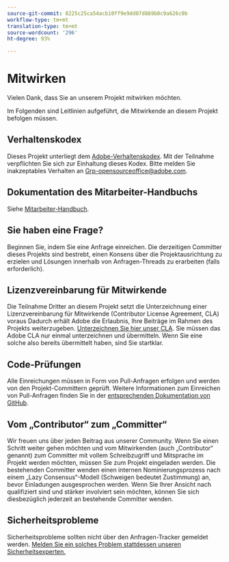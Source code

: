 ```yaml
---
source-git-commit: 8225c25ca54acb10ff9e9dd07d869b0c9a626c0b
workflow-type: tm+mt
translation-type: tm+mt
source-wordcount: '296'
ht-degree: 93%

---
```

# Mitwirken

Vielen Dank, dass Sie an unserem Projekt mitwirken möchten.

Im Folgenden sind Leitlinien aufgeführt, die Mitwirkende an diesem Projekt befolgen müssen.

## Verhaltenskodex

Dieses Projekt unterliegt dem [Adobe-Verhaltenskodex](code-of-conduct.md). Mit der Teilnahme verpflichten Sie sich zur Einhaltung dieses Kodex. Bitte melden Sie inakzeptables Verhalten an [Grp-opensourceoffice@adobe.com](mailto:Grp-opensourceoffice@adobe.com).

## Dokumentation des Mitarbeiter-Handbuchs

Siehe [Mitarbeiter-Handbuch](https://docs.adobe.com/content/help/en/contributor/contributor-guide/introduction.html).

## Sie haben eine Frage?

Beginnen Sie, indem Sie eine Anfrage einreichen. Die derzeitigen Committer dieses Projekts sind bestrebt, einen Konsens über die Projektausrichtung zu erzielen und Lösungen innerhalb von Anfragen-Threads zu erarbeiten (falls erforderlich).

## Lizenzvereinbarung für Mitwirkende

Die Teilnahme Dritter an diesem Projekt setzt die Unterzeichnung einer Lizenzvereinbarung für Mitwirkende (Contributor License Agreement, CLA) voraus Dadurch erhält Adobe die Erlaubnis, Ihre Beiträge im Rahmen des Projekts weiterzugeben. [Unterzeichnen Sie hier unser CLA](http://opensource.adobe.com/cla.html). Sie müssen das Adobe CLA nur einmal unterzeichnen und übermitteln. Wenn Sie eine solche also bereits übermittelt haben, sind Sie startklar.

## Code-Prüfungen

Alle Einreichungen müssen in Form von Pull-Anfragen erfolgen und werden von den Projekt-Committern geprüft. Weitere Informationen zum Einreichen von Pull-Anfragen finden Sie in der [entsprechenden Dokumentation von GitHub](https://help.github.com/articles/about-pull-requests/).

<!--
Lastly, please follow the [pull request template](PULL_REQUEST_TEMPLATE.md) when
submitting a pull request!
-->

## Vom „Contributor“ zum „Committer“

Wir freuen uns über jeden Beitrag aus unserer Community. Wenn Sie einen Schritt weiter gehen möchten und vom Mitwirkenden (auch „Contributor“ genannt) zum Committer mit vollem Schreibzugriff und Mitsprache im Projekt werden möchten, müssen Sie zum Projekt eingeladen werden. Die bestehenden Committer wenden einen internen Nominierungsprozess nach einem „Lazy Consensus“-Modell (Schweigen bedeutet Zustimmung) an, bevor Einladungen ausgesprochen werden. Wenn Sie Ihrer Ansicht nach qualifiziert sind und stärker involviert sein möchten, können Sie sich diesbezüglich jederzeit an bestehende Committer wenden.

## Sicherheitsprobleme

Sicherheitsprobleme sollten nicht über den Anfragen-Tracker gemeldet werden. [Melden Sie ein solches Problem stattdessen unseren Sicherheitsexperten.](https://helpx.adobe.com/de/security/alertus.html)
